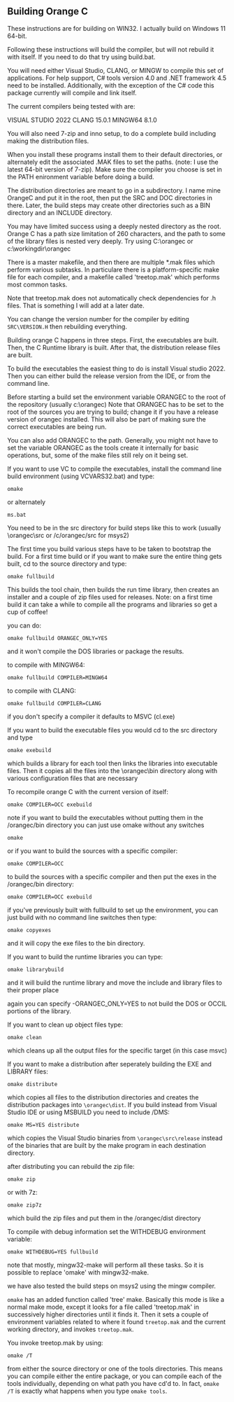 Building Orange C
-----------------

These instructions are for building on WIN32.  I actually build on Windows 11 64-bit.

Following these instructions will build the compiler, but will not rebuild it with itself.   If you need to do that try using build.bat.

You will need either Visual Studio, CLANG, or MINGW to compile this set of applications.   For help support, C# tools version 4.0 and .NET framework 4.5 need to be installed.  Additionally, with the exception of the C# code this package currently will compile and link itself.

The current compilers being tested with are:

VISUAL STUDIO 2022
CLANG 15.0.1
MINGW64 8.1.0

You will also need 7-zip and inno setup, to do a complete build including making the distribution files.

When you install these programs install them to their default directories, or alternately edit the associated .MAK files to set the paths.  (note: I use the latest 64-bit version of 7-zip).  Make sure the compiler you choose is set in the PATH enironment variable before doing a build.

The distribution directories are meant to go in a subdirectory.  I name mine OrangeC and put it in the root, then put the SRC and DOC directories in there.  Later, the build steps may create other directories such as a BIN directory and an INCLUDE directory.  

You may have limited success using a deeply nested directory as the root.   Orange C has a path size limitation of 260 characters, and the path to some of the library files is nested very deeply.   Try using C:\orangec or c:\workingdir\orangec

There is a master makefile, and then there are multiple *.mak files which perform various subtasks.  In particulare there is a platform-specific make file for each compiler, and a makefile called 'treetop.mak' which performs most common tasks.

Note that treetop.mak does not automatically check dependencies for .h files.   That is something I will add at a later date.

You can change the version number for the compiler by editing `SRC\VERSION.H` then rebuilding everything.

Building orange C happens in three steps.  First, the executables are built.  Then, the C Runtime library is built.  After that, the distribution release files are built.

To build the executables the easiest thing to do is install Visual studio 2022.  Then you can either build the release version from the IDE, or from the command line.

Before starting a build set the environment variable ORANGEC to the root of the repository (usually c:\orangec)
Note that ORANGEC has to be set to the root of the sources you are trying to build; change it if you have a release version of
orangec installed.    This will also be part of making sure the correct executables are being run.


You can also add ORANGEC to the path.   Generally, you might not have to set the variable ORANGEC as the tools create it internally for basic operations, but, some of the make files still rely on it being set.

If you want to use VC to compile the executables, install the command line build environment (using VCVARS32.bat) and type:

    omake

or alternately

    ms.bat

You need to be in the src directory for build steps like this to work (usually \orangec\src or /c/orangec/src for msys2)

The first time you build various steps have to be taken to bootstrap the build.   For a first time build or if you want to make sure the entire thing gets built, cd to the source directory and type:

    omake fullbuild

This builds the tool chain, then builds the run time library, then creates an installer and a couple of zip files used for releases.  Note: on a first time build it can take a while to compile all the programs and libraries so get a cup of coffee!

you can do:

    omake fullbuild ORANGEC_ONLY=YES

and it won't compile the DOS libraries or package the results.

to compile with MINGW64:

    omake fullbuild COMPILER=MINGW64

to compile with CLANG:

    omake fullbuild COMPILER=CLANG

if you don't specify a compiler it defaults to MSVC (cl.exe)

If you want to build the executable files you would cd to the src directory and type

    omake exebuild

which builds a library for each tool then links the libraries into executable files.   Then it copies all the files into the \orangec\bin directory along with various configuration files that are necessary 

To recompile orange C with the current version of itself:

    omake COMPILER=OCC exebuild

note if you want to build the executables without putting them in the /orangec/bin directory you can just use omake without any switches

    omake

or if you want to build the sources with a specific compiler:

    omake COMPILER=OCC

to build the sources with a specific compiler and then put the exes in the /orangec/bin directory:

    omake COMPILER=OCC exebuild

if you've previously built with fullbuild to set up the environment, you can just build with no command line switches then type:

    omake copyexes

and it will copy the exe files to the bin directory.

If you want to build the runtime libraries you can type:

    omake librarybuild

and it will build the runtime library and move the include and library files to their proper place

again you can specify -ORANGEC_ONLY=YES to not build the DOS or OCCIL portions of the library.

If you want to clean up object files type:

    omake clean

which cleans up all the output files for the specific target (in this case msvc)

If you want to make a distribution after seperately building the EXE and LIBRARY files:

    omake distribute

which copies all files to the distribution directories and creates the distribution packages into `\orangec\dist`.  If you build instead from Visual Studio IDE or using MSBUILD you need to include /DMS:

    omake MS=YES distribute

which copies the Visual Studio binaries from `\orangec\src\release` instead of the binaries that are built by the make program in each destination directory.

after distributing you can rebuild the zip file:

    omake zip

or with 7z:

    omake zip7z

which build the zip files and put them in the /orangec/dist directory

To compile with debug information set the WITHDEBUG environment variable:

    omake WITHDEBUG=YES fullbuild

note that mostly, mingw32-make will perform all these tasks.   So it is possible to replace 'omake' with mingw32-make.

we have also tested the build steps on msys2 using the mingw compiler.

`omake` has an added function called 'tree' make.   Basically this mode is like a normal make mode, except it looks for a file called 'treetop.mak' in successively higher directories until it finds it.   Then it sets a couple of environment variables related to where it found `treetop.mak` and the current working directory, and invokes `treetop.mak`.

You invoke treetop.mak by using:

    omake /T

from either the source directory or one of the tools directories.   This means you can compile either the entire package, or you can compile each of the tools individually, depending on what path you have cd'd to.  In fact, `omake /T` is exactly what happens when you type `omake tools`.

